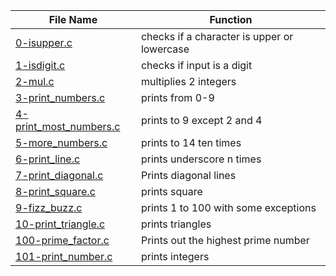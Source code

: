 
|File Name | Function|
|----------|---------|
|[0-isupper.c](https://github.com/BeloveO/alx-low_level_programming/blob/master/0x04-more_functions_nested_loops/0-isupper.c) | checks if a character is upper or lowercase|
|[1-isdigit.c](https://github.com/BeloveO/alx-low_level_programming/blob/master/0x04-more_functions_nested_loops/1-isdigit.c) | checks if input is a digit|
|[2-mul.c](https://github.com/BeloveO/alx-low_level_programming/blob/master/0x04-more_functions_nested_loops/2-mul.c) | multiplies 2 integers|
|[3-print_numbers.c](https://github.com/BeloveO/alx-low_level_programming/blob/master/0x04-more_functions_nested_loops/3-print_numbers.c) | prints from 0-9|
|[4-print_most_numbers.c](https://github.com/BeloveO/alx-low_level_programming/blob/master/0x04-more_functions_nested_loops/4-print_most_numbers.c) | prints to 9 except 2 and 4|
|[5-more_numbers.c](https://github.com/BeloveO/alx-low_level_programming/blob/master/0x04-more_functions_nested_loops/5-more_numbers.c) | prints to 14 ten times|
|[6-print_line.c](https://github.com/BeloveO/alx-low_level_programming/blob/master/0x04-more_functions_nested_loops/6-print_line.c) | prints underscore n times|
|[7-print_diagonal.c](https://github.com/BeloveO/alx-low_level_programming/blob/master/0x04-more_functions_nested_loops/7-print_diagonal.c) | Prints diagonal lines|
|[8-print_square.c](https://github.com/BeloveO/alx-low_level_programming/blob/master/0x04-more_functions_nested_loops/8-print_square.c) | prints square|
|[9-fizz_buzz.c](https://github.com/BeloveO/alx-low_level_programming/blob/master/0x04-more_functions_nested_loops/9-fizz_buzz.c) | prints 1 to 100 with some exceptions|
|[10-print_triangle.c](https://github.com/BeloveO/alx-low_level_programming/blob/master/0x04-more_functions_nested_loops/10-print_triangle.c) | prints triangles|
|[100-prime_factor.c](https://github.com/BeloveO/alx-low_level_programming/blob/master/0x04-more_functions_nested_loops/100-prime_factor.c) | Prints out the highest prime number|
|[101-print_number.c](https://github.com/BeloveO/alx-low_level_programming/blob/master/0x04-more_functions_nested_loops/101-print_number.c) | prints integers|
